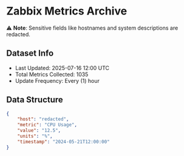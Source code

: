 # Zabbix Metrics Archive

⚠️ **Note**: Sensitive fields like hostnames and system descriptions are redacted.

## Dataset Info
- Last Updated: 2025-07-16 12:00 UTC
- Total Metrics Collected: 1035
- Update Frequency: Every (1) hour

## Data Structure
```json
{
    "host": "redacted",
    "metric": "CPU Usage",
    "value": "12.5",
    "units": "%",
    "timestamp": "2024-05-21T12:00:00"
}
```
